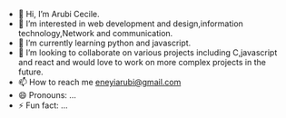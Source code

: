 - 👋 Hi, I’m Arubi Cecile.
- 👀 I’m interested in web development and design,information technology,Network and communication.
- 🌱 I’m currently learning python and javascript.
- 💞️ I’m looking to collaborate on various projects including C,javascript and react and would love to work on more complex projects in the future.
- 📫 How to reach me eneyiarubi@gmail.com
- 😄 Pronouns: ...
- ⚡ Fun fact: ...

<!---
nottcecile/nottcecile is a ✨ special ✨ repository because its `README.md` (this file) appears on your GitHub profile.
You can click the Preview link to take a look at your changes.
--->
